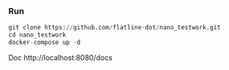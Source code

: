 ### Run
```python
git clone https://github.com/flatline-dot/nano_testwork.git
cd nano_testwork
docker-compose up -d
````

Doc http://localhost:8080/docs

